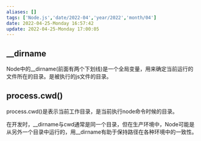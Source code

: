 ```yaml
---
aliases: []
tags: ['Node.js','date/2022-04','year/2022','month/04']
date: 2022-04-25-Monday 16:57:42
update: 2022-04-25-Monday 17:00:05
---
```


## \_\_dirname

Node中的__dirname(前面有两个下划线)是一个全局变量，用来确定当前运行的文件所在的目录。是被执行的js文件的目录。

## process.cwd()

process.cwd()是表示当前工作目录，是当前执行node命令时候的目录。

在开发时，__dirname与cwd通常是同一个目录，但在生产环境中，Node可能是从另外一个目录中运行的，用__dirname有助于保持路径在各种环境中的一致性。
